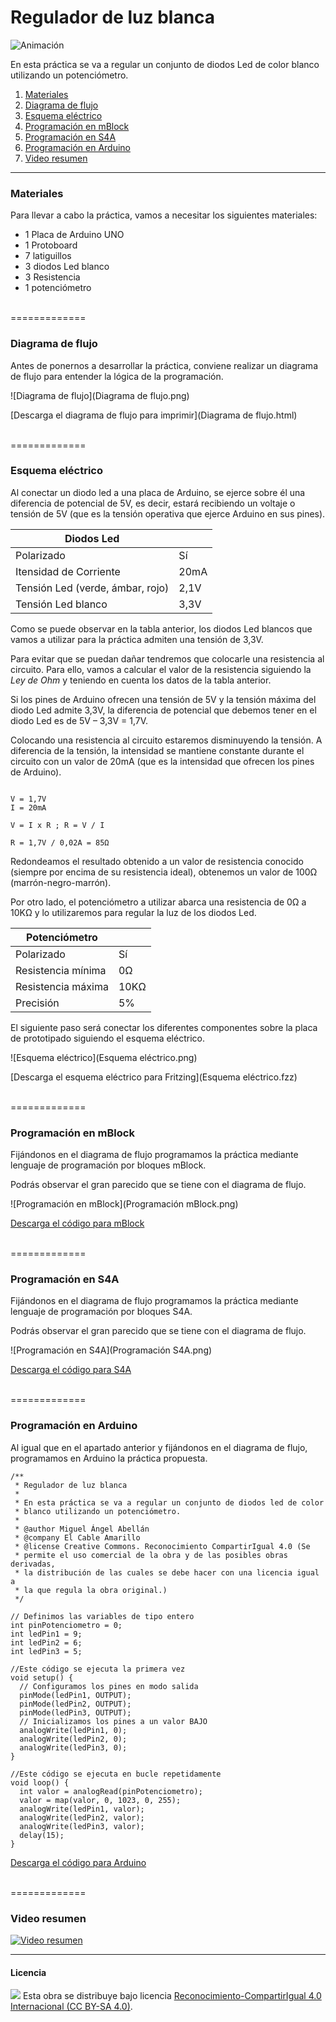 # Regulador de luz blanca

![Animación](Animación.gif)

En esta práctica se va a regular un conjunto de diodos Led de color blanco utilizando un potenciómetro.
 
1.	[Materiales](#materiales)
2.	[Diagrama de flujo](#diagrama-de-flujo)
3.	[Esquema eléctrico](#esquema-eléctrico)
4.	[Programación en mBlock](#programación-en-mblock)
5.	[Programación en S4A](#programación-en-s4a)
6.	[Programación en Arduino](#programación-en-arduino)
7.  [Video resumen](#video-resumen)



***



### Materiales

Para llevar a cabo la práctica, vamos a necesitar los siguientes materiales:
- 1 Placa de Arduino UNO
- 1 Protoboard
- 7 latiguillos
- 3 diodos Led blanco
- 3 Resistencia
- 1 potenciómetro



<br />
=============
<br />



### Diagrama de flujo

Antes de ponernos a desarrollar la práctica, conviene realizar un diagrama de flujo para entender la lógica de la programación.

![Diagrama de flujo](Diagrama de flujo.png)

[Descarga el diagrama de flujo para imprimir](Diagrama de flujo.html)



<br />
=============
<br />



### Esquema eléctrico

Al conectar un diodo led a una placa de Arduino, se ejerce sobre él una diferencia de potencial de 5V, es decir, estará recibiendo un voltaje o tensión de 5V (que es la tensión operativa que ejerce Arduino en sus pines).

| Diodos Led                       |        |
| -------------------------------- | ------ |
| Polarizado                       | Sí     |
| Itensidad de Corriente           | 20mA   |
| Tensión Led (verde, ámbar, rojo) | 2,1V   |
| Tensión Led blanco               | 3,3V   |

Como se puede observar en la tabla anterior, los diodos Led blancos que vamos a utilizar para la práctica admiten una tensión de 3,3V. 

Para evitar que se puedan dañar tendremos que colocarle una resistencia al circuito. Para ello, vamos a calcular el valor de la resistencia siguiendo la *Ley de Ohm* y teniendo en cuenta los datos de la tabla anterior.

Si los pines de Arduino ofrecen una tensión de 5V y la tensión máxima del diodo Led admite 3,3V, la diferencia de potencial que debemos tener en el diodo Led es de 5V – 3,3V = 1,7V. 

Colocando una resistencia al circuito estaremos disminuyendo la tensión. A diferencia de la tensión, la intensidad se mantiene constante durante el circuito con un valor de 20mA (que es la intensidad que ofrecen los pines de Arduino).


```

V = 1,7V
I = 20mA

V = I x R ; R = V / I

R = 1,7V / 0,02A = 85Ω 

```

Redondeamos el resultado obtenido a un valor de resistencia conocido (siempre por encima de su resistencia ideal), obtenemos un valor de 100Ω (marrón-negro-marrón).

Por otro lado, el potenciómetro a utilizar abarca una resistencia de 0Ω a 10KΩ y lo utilizaremos para regular la luz de los diodos Led.

| Potenciómetro      |       |
| ------------------ | ----- |
| Polarizado         | Sí    |
| Resistencia mínima | 0Ω    |
| Resistencia máxima | 10KΩ  |
| Precisión          | 5%    |

El siguiente paso será conectar los diferentes componentes sobre la placa de prototipado siguiendo el esquema eléctrico.

![Esquema eléctrico](Esquema eléctrico.png)

[Descarga el esquema eléctrico para Fritzing](Esquema eléctrico.fzz)



<br />
=============
<br />



### Programación en mBlock

Fijándonos en el diagrama de flujo programamos la práctica mediante lenguaje de programación por bloques mBlock. 

Podrás observar el gran parecido que se tiene con el diagrama de flujo.

![Programación en mBlock](Programación mBlock.png)

[Descarga el código para mBlock](mBlock.sb2)



<br />
=============
<br />



### Programación en S4A

Fijándonos en el diagrama de flujo programamos la práctica mediante lenguaje de programación por bloques S4A. 

Podrás observar el gran parecido que se tiene con el diagrama de flujo.

![Programación en S4A](Programación S4A.png)

[Descarga el código para S4A](S4A.sb)



<br />
=============
<br />



### Programación en Arduino

Al igual que en el apartado anterior y fijándonos en el diagrama de flujo, programamos en Arduino la práctica propuesta.

```
/**
 * Regulador de luz blanca
 * 
 * En esta práctica se va a regular un conjunto de diodos led de color
 * blanco utilizando un potenciómetro.
 * 
 * @author Miguel Ángel Abellán
 * @company El Cable Amarillo
 * @license Creative Commons. Reconocimiento CompartirIgual 4.0 (Se 
 * permite el uso comercial de la obra y de las posibles obras derivadas, 
 * la distribución de las cuales se debe hacer con una licencia igual a 
 * la que regula la obra original.)
 */

// Definimos las variables de tipo entero
int pinPotenciometro = 0;
int ledPin1 = 9;
int ledPin2 = 6;
int ledPin3 = 5;

//Este código se ejecuta la primera vez
void setup() {
  // Configuramos los pines en modo salida
  pinMode(ledPin1, OUTPUT);
  pinMode(ledPin2, OUTPUT);
  pinMode(ledPin3, OUTPUT);
  // Inicializamos los pines a un valor BAJO
  analogWrite(ledPin1, 0);
  analogWrite(ledPin2, 0);
  analogWrite(ledPin3, 0);
}

//Este código se ejecuta en bucle repetidamente
void loop() {
  int valor = analogRead(pinPotenciometro);
  valor = map(valor, 0, 1023, 0, 255);
  analogWrite(ledPin1, valor);
  analogWrite(ledPin2, valor);
  analogWrite(ledPin3, valor);
  delay(15);
}
```

[Descarga el código para Arduino](Arduino/Arduino.ino)



<br />
=============
<br />



### Video resumen

[![Video resumen](https://i.ytimg.com/vi_webp/MlWvKFsDXP8/maxresdefault.webp)](https://youtu.be/MlWvKFsDXP8)



***



#### Licencia

<img src="http://i.creativecommons.org/l/by-sa/4.0/88x31.png" /> Esta obra se distribuye bajo licencia [Reconocimiento-CompartirIgual 4.0 Internacional (CC BY-SA 4.0)](https://creativecommons.org/licenses/by-sa/4.0/deed.es_ES).

